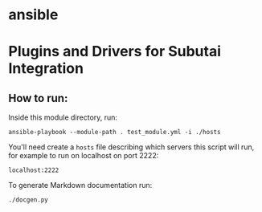 # ansible
Plugins and Drivers for Subutai Integration
===========================================


How to run: 
-----------

Inside this module directory, run: 

`ansible-playbook --module-path . test_module.yml -i ./hosts`

You'll need create a `hosts` file describing which servers this script will run, for example to run on localhost on port 2222: 

`localhost:2222`

To generate Markdown documentation run:

`./docgen.py`